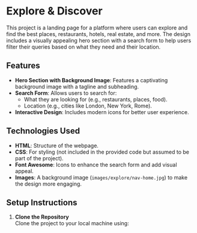 # Explore & Discover

This project is a landing page for a platform where users can explore and find the best places, restaurants, hotels, real estate, and more. The design includes a visually appealing hero section with a search form to help users filter their queries based on what they need and their location.

## Features

- **Hero Section with Background Image**: Features a captivating background image with a tagline and subheading.
- **Search Form**: Allows users to search for:
  - What they are looking for (e.g., restaurants, places, food).
  - Location (e.g., cities like London, New York, Rome).
- **Interactive Design**: Includes modern icons for better user experience.

## Technologies Used

- **HTML**: Structure of the webpage.
- **CSS**: For styling (not included in the provided code but assumed to be part of the project).
- **Font Awesome**: Icons to enhance the search form and add visual appeal.
- **Images**: A background image (`images/explore/nav-home.jpg`) to make the design more engaging.

## Setup Instructions

1. **Clone the Repository**  
   Clone the project to your local machine using:
   ```bash
  
